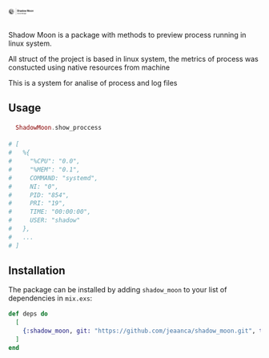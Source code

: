 <img style="display:block;text-align:center; width: 50px" src="https://github.com/jeaanca/shadow_moon/blob/master/assets/images/shadow_moon_logo.png"><br>

<p> Shadow Moon is a package with methods to preview process running in linux system. </p>
<p> All struct of the project is based in linux system, the metrics of process was constucted using native resources from machine </p>

<p> This is a system for analise of process and log files </p>

## Usage


```elixir
  ShadowMoon.show_proccess

# [
#   %{
#     "%CPU": "0.0",
#     "%MEM": "0.1",
#     COMMAND: "systemd",
#     NI: "0",
#     PID: "854",
#     PRI: "19",
#     TIME: "00:00:00",
#     USER: "shadow"
#   },
#   ...
# ]

```
## Installation

The package can be installed
by adding `shadow_moon` to your list of dependencies in `mix.exs`:

```elixir
def deps do
  [
    {:shadow_moon, git: "https://github.com/jeaanca/shadow_moon.git", tag: "0.1.0"}
  ]
end
```


